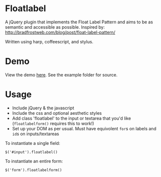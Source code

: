 Floatlabel
==========

A jQuery plugin that implements the Float Label Pattern and aims to be as semantic and accessible as possible.
Inspired by: http://bradfrostweb.com/blog/post/float-label-pattern/

Written using harp, coffeescript, and stylus.

Demo
====
View the demo [here](http://redouglas.github.io/floatlabel/). See the example folder for source.


Usage
=====

* Include jQuery & the javascript
* Include the css and optional aesthetic styles
* Add class 'floatlabel' to the input or textarea that you'd like (```floatlabelform()``` requires this to work!)
* Set up your DOM as per usual. Must have equivolent ```for```s on labels and ```id```s on inputs/textareas


To instantiate  a single field:
```
$('#input').floatlabel()
```
To instantiate an entire form:
```
$('form').floatlabelform()
```
